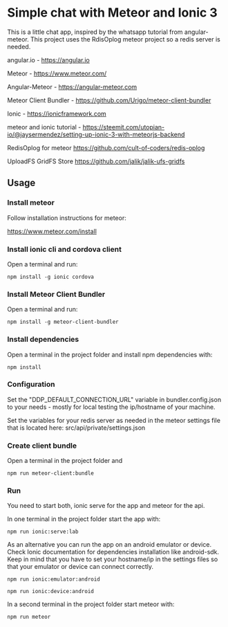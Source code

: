 # Simple chat with Meteor and Ionic 3

This is a little chat app, inspired by the whatsapp tutorial from angular-meteor. This project uses the RdisOplog meteor project so a redis server is needed.

angular.io - https://angular.io

Meteor - https://www.meteor.com/

Angular-Meteor - https://angular-meteor.com

Meteor Client Bundler - https://github.com/Urigo/meteor-client-bundler

Ionic - https://ionicframework.com

meteor and ionic tutorial - https://steemit.com/utopian-io/@jaysermendez/setting-up-ionic-3-with-meteorjs-backend

RedisOplog for meteor
https://github.com/cult-of-coders/redis-oplog

UploadFS GridFS Store
https://github.com/jalik/jalik-ufs-gridfs

## Usage

### Install meteor

Follow installation instructions for meteor:

https://www.meteor.com/install

### Install ionic cli and cordova client

Open a terminal and run:

```
npm install -g ionic cordova
```

### Install Meteor Client Bundler

Open a terminal and run:

```
npm install -g meteor-client-bundler
```

### Install dependencies

Open a terminal in the project folder and install npm dependencies with:

```
npm install
```

### Configuration

Set the "DDP_DEFAULT_CONNECTION_URL" variable in bundler.config.json to your needs - mostly for local testing the ip/hostname of your machine.

Set the variables for your redis server as needed in the meteor settings file that is located here: src/api/private/settings.json


### Create client bundle
Open a terminal in the project folder and
```
npm run meteor-client:bundle
```

### Run

You need to start both, ionic serve for the app and meteor for the api.

In one terminal in the project folder start the app with:

```
npm run ionic:serve:lab
```
As an alternative you can run the app on an android emulator or device. Check Ionic documentation for dependencies installation like android-sdk. Keep in mind that you have to set your hostname/ip in the settings files so that your emulator or device can connect correctly.

```
npm run ionic:emulator:android
```
```
npm run ionic:device:android
```

In a second terminal in the project folder start meteor with:

```
npm run meteor
```
